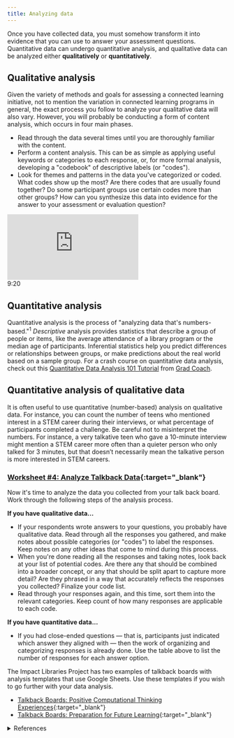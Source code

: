 ```yaml
---
title: Analyzing data
---
```


Once you have collected data, you must somehow transform it into evidence that you can use to answer your assessment questions. Quantitative data can undergo quantitative analysis, and qualitative data can be analyzed either **qualitatively** or **quantitatively**.

## Qualitative analysis

Given the variety of methods and goals for assessing a connected learning initiative, not to mention the variation in connected learning programs in general, the exact process you follow to analyze your qualitative data will also vary. However, you will probably be conducting a form of content analysis, which occurs in four main phases.


* Read through the data several times until you are thoroughly familiar with the content. 
* Perform a content analysis. This can be as simple as applying useful keywords or categories to each response, or, for more formal analysis, developing a "codebook" of descriptive labels (or "codes"). 
* Look for themes and patterns in the data you've categorized or coded. What codes show up the most? Are there codes that are usually found together? Do some participant groups use certain codes more than other groups? How can you synthesize this data into evidence for the answer to your assessment or evaluation question?

<div class="callout videos" markdown="1">
<iframe src="https://www.youtube.com/embed/peQBZNWM6w8" frameborder="0" allow="autoplay; encrypted-media" allowfullscreen></iframe>
<div class="videotime">9:20</div></div>

## Quantitative analysis

Quantitative analysis is the process of "analyzing data that's numbers-based."<sup>1</sup> _Descriptive_ analysis provides statistics that describe a group of people or items, like the average attendance of a library program or the median age of participants. Inferential statistics help you predict differences or relationships between groups, or make predictions about the real world based on a sample group. For a crash course on quantitative data analysis, check out this <a href="https://www.youtube.com/watch?v=EUeQRE5UJpg" target="_blank">Quantitative Data Analysis 101 Tutorial</a> from [Grad Coach](https://www.youtube.com/c/GradCoach). 


## Quantitative analysis of qualitative data

It is often useful to use quantitative (number-based) analysis on qualitative data. For instance, you can count the number of teens who mentioned interest in a STEM career during their interviews, or what percentage of participants completed a challenge. Be careful not to misinterpret the numbers. For instance, a very talkative teen who gave a 10-minute interview might mention a STEM career more often than a quieter person who only talked for 3 minutes, but that doesn’t necessarily mean the talkative person is more interested in STEM careers.

<div class="callout activity" markdown="1">
    
### [Worksheet #4: Analyze Talkback Data](https://docs.google.com/document/d/1YO8aWs59kALm48t1D30BvbMkGH0xOCn7xXLlUHAC4EY/edit#heading=h.lebs9fn7h4fc){:target="_blank"}

Now it's time to analyze the data you collected from your talk back board. Work through the following steps of the analysis process. 

**If you have qualitative data...**
* If your respondents wrote answers to your questions, you probably have qualitative data. Read through all the responses you gathered, and make notes about possible categories (or "codes") to label the responses. Keep notes on any other ideas that come to mind during this process. 
* When you're done reading all the responses and taking notes, look back at your list of potential codes. Are there any that should be combined into a broader concept, or any that should be split apart to capture more detail? Are they phrased in a way that accurately reflects the responses you collected? Finalize your code list. 
* Read through your responses again, and this time, sort them into the relevant categories. Keep count of how many responses are applicable to each code. 

**If you have quantitative data...**
* If you had close-ended questions — that is, participants just indicated which answer they aligned with — then the work of organizing and categorizing responses is already done. Use the table above to list the number of responses for each answer option. 

The Impact Libraries Project has two examples of talkback boards with analysis templates that use Google Sheets. Use these templates if you wish to go further with your data analysis. 

* [Talkback Boards: Positive Computational Thinking Experiences](https://view.genial.ly/606ca2c3885bd90d805e74dc){:target="_blank"}
* [Talkback Boards: Preparation for Future Learning](https://view.genial.ly/6119975a3375e70d30a14d45){:target="_blank"}

</div>



<details>
    <summary>References</summary>
    1. Grad Coach. (2021). <a href="https://www.youtube.com/watch?v=EUeQRE5UJpg" target="_blank">Quantitative Data Analysis 101 Tutorial</a>.
</details>